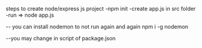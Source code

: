 steps to create node/express js project
-npm init
-create app.js in src folder
-run => node app.js 


-- you can install nodemon to not run again and again
npm i -g nodemon

--you may change in script of package.json 